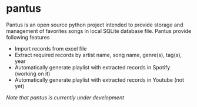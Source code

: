 # pantus
Pantus is an open source python project intended to provide storage and management of favorites songs in local SQLite database file.
Pantus provide following features
* Import records from excel file
* Extract required records by artist name, song name, genre(s), tag(s), year
* Automatically generate playlist with extracted records in Spotify (working on it)
* Automatically generate playlist with extracted records in Youtube (not yet)

*Note that pantus is currently under development*
